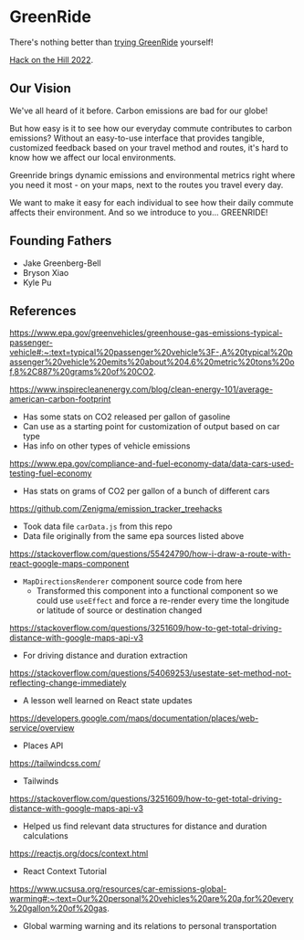 # GreenRide

There's nothing better than [trying GreenRide](https://jakegreenbergbell.github.io/greenride/) yourself!

[Hack on the Hill 2022](https://devpost.com/software/greenride?ref_content=my-projects-tab&ref_feature=my_projects).

## Our Vision

We've all heard of it before. Carbon emissions are bad for our globe!

But how easy is it to see how our everyday commute contributes to carbon emissions? Without an easy-to-use interface that provides tangible, customized feedback based on your travel method and routes, it's hard to know how we affect our local environments.

Greenride brings dynamic emissions and environmental metrics right where you need it most - on your maps, next to the routes you travel every day.

We want to make it easy for each individual to see how their daily commute affects their environment. And so we introduce to you... GREENRIDE!

## Founding Fathers

- Jake Greenberg-Bell
- Bryson Xiao
- Kyle Pu

## References

https://www.epa.gov/greenvehicles/greenhouse-gas-emissions-typical-passenger-vehicle#:~:text=typical%20passenger%20vehicle%3F-,A%20typical%20passenger%20vehicle%20emits%20about%204.6%20metric%20tons%20of,8%2C887%20grams%20of%20CO2.

https://www.inspirecleanenergy.com/blog/clean-energy-101/average-american-carbon-footprint

- Has some stats on CO2 released per gallon of gasoline
- Can use as a starting point for customization of output based on car type
- Has info on other types of vehicle emissions

https://www.epa.gov/compliance-and-fuel-economy-data/data-cars-used-testing-fuel-economy

- Has stats on grams of CO2 per gallon of a bunch of different cars

https://github.com/Zenigma/emission_tracker_treehacks

- Took data file `carData.js` from this repo
- Data file originally from the same epa sources listed above

https://stackoverflow.com/questions/55424790/how-i-draw-a-route-with-react-google-maps-component

- `MapDirectionsRenderer` component source code from here
    - Transformed this component into a functional component so we could use `useEffect` and force a re-render every time the longitude or latitude of source or destination changed

https://stackoverflow.com/questions/3251609/how-to-get-total-driving-distance-with-google-maps-api-v3

- For driving distance and duration extraction

https://stackoverflow.com/questions/54069253/usestate-set-method-not-reflecting-change-immediately

- A lesson well learned on React state updates

https://developers.google.com/maps/documentation/places/web-service/overview

- Places API

https://tailwindcss.com/

- Tailwinds

https://stackoverflow.com/questions/3251609/how-to-get-total-driving-distance-with-google-maps-api-v3

- Helped us find relevant data structures for distance and duration calculations

https://reactjs.org/docs/context.html

- React Context Tutorial

https://www.ucsusa.org/resources/car-emissions-global-warming#:~:text=Our%20personal%20vehicles%20are%20a,for%20every%20gallon%20of%20gas.

- Global warming warning and its relations to personal transportation


